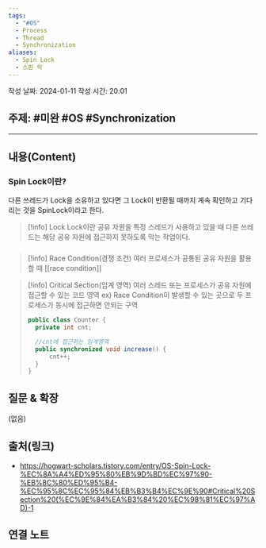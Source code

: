 ```yaml
---
tags:
  - "#OS"
  - Process
  - Thread
  - Synchronization
aliases:
  - Spin Lock
  - 스핀 락
---
```

작성 날짜: 2024-01-11
작성 시간: 20:01

## 주제: #미완 #OS #Synchronization 

----
## 내용(Content)
### Spin Lock이란?
다른 쓰레드가 Lock을 소유하고 있다면 그 Lock이 반환될 때까지 계속 확인하고 기다리는 것을 SpinLock이라고 한다.

>[!info] Lock
>Lock이란 공유 자원을 특정 스레드가 사용하고 있을 때 다른 쓰레드는 해당 공유 자원에 접근하지 못하도록 막는 작업이다.

### 




>[!info] Race Condition(경쟁 조건)
>여러 프로세스가 공통된 공유 자원을 활용할 때
>[[race condition]]

>[!info] Critical Section(임계 영역)
>여러 스레드 또는 프로세스가 공유 자원에 접근할 수 있는 코드 영역
>ex) Race Condition이 발생할 수 있는 곳으로 두 프로세스가 동시에 접근하면 안되는 구역
>```java
>public class Counter {
>	private int cnt;
>
>	//cnt에 접근하는 임계영역	
>	public synchronized void increase() {
>		cnt++;	
>	}
>}
>```





## 질문 & 확장

(없음)

## 출처(링크)
- https://hogwart-scholars.tistory.com/entry/OS-Spin-Lock-%EC%8A%A4%ED%95%80%EB%9D%BD%EC%97%90-%EB%8C%80%ED%95%B4-%EC%95%8C%EC%95%84%EB%B3%B4%EC%9E%90#Critical%20Section%20(%EC%9E%84%EA%B3%84%20%EC%98%81%EC%97%AD)-1

## 연결 노트










